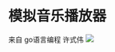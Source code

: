 # 模拟音乐播放器
来自 go语言编程 许式伟
![](https://github.com/jiangtaohe/sparrow-projects-of-go/blob/master/music_player/mplayer.JPG)
